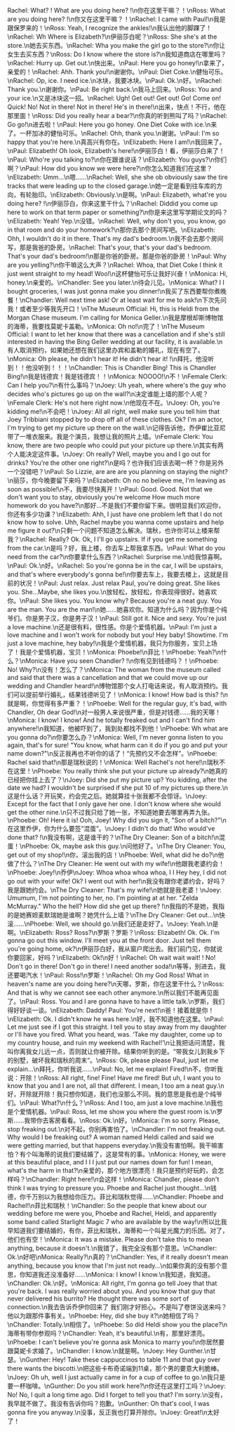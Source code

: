 Rachel: What? ! What are you doing here? !\n你在这里干嘛？！\nRoss: What are you doing here? !\n你又在这里干嘛？！\nRachel: I came with Paul!\n我是跟保罗来的！\nRoss: Yeah, I recognize the ankles!\n我认出他的脚踝了！\nRachel: Wh Where is Elizabeth?\n伊丽莎白呢？\nRoss: She she's at the store.\n她去买东西。\nRachel: Wha you make the girl go to the store?\n你让女生去买东西？\nRoss: Do I know where the store is?\n我知道商店在哪里吗？\nRachel: Hurry up. Get out.\n快出来。\nPaul: Here you go honey!\n拿来了，亲爱的！\nRachel: Ahh. Thank you!\n谢谢你。\nPaul: Diet Coke.\n健怡可乐。\nRachel: Op, ice. I need ice.\n冰块，我要冰块。\nPaul: Ok.\n好。\nRachel: Thank you.\n谢谢你。\nPaul: Be right back.\n我马上回来。\nRoss: You and your ice.\n又是冰块这一招。\nRachel: Ugh! Get out! Get out! Go! Come on! Quick! No! Not in there! Not in there! He's in there!\n出来，快点！不行，他在那里面！\nRoss: Did you really hear a bear?\n你真的听到熊叫了吗？\nRachel: Go go!\n进去啦！\nPaul: Here you go honey. One Diet Coke with ice.\n来了。一杯加冰的健怡可乐。\nRachel: Ohh, thank you.\n谢谢。\nPaul: I'm so happy that you're here.\n真高兴有你在。\nElizabeth: Here I am!\n我回来了。\nPaul: Elizabeth! Oh look, Elizabeth's here!\n伊丽莎白！看，伊丽莎白来了！\nPaul: Who're you talking to?\n你在跟谁说话？\nElizabeth: You guys?\n你们啊？\nPaul: How did you know we were here?\n你怎么知道我们在这里？\nElizabeth: Umm...\n嗯……\nRachel: Well, she she ob obviously saw the tire tracks that were leading up to the closed garage.\n她一定是看到往车库的方向，有轮胎印。\nElizabeth: Obviously.\n是啊。\nPaul: Elizabeth, what're you doing here? !\n伊丽莎白，你来这里干什么？\nRachel: Diddid you come up here to work on that term paper or something?\n你是来这里写学期论文的吗？\nElizabeth: Yeah! Yep.\n没错。\nRachel: Well, why don't you, you know, go in that room and do your homework?\n那你去那个房间写吧。\nElizabeth: Ohh, I wouldn't do it in there. That's my dad's bedroom.\n我不会去那个房间写，那是我爸的卧房。\nRachel: That's your, that's your dad's bedroom. That's your dad's bedroom!\n那是你爸的卧房。那是你爸的卧房！\nPaul: Why are you yelling?\n你干嘛这么大声？\nRachel: Whoa, that Diet Coke I think it just went straight to my head! Woo!\n这杯健怡可乐让我好兴奋！\nMonica: Hi, honey.\n亲爱的。\nChandler: See you later.\n待会儿见。\nMonica: What? I I bought groceries, I was just gonna make you dinner!\n我买了东西要帮你煮晚餐！\nChandler: Well next time ask! Or at least wait for me to ask!\n下次先问我！或者至少等我先开口！\nThe Museum Official: Hi, this is Heldi from the Morgan Chase museum. I'm calling for Monica Geller.\n我是摩根却斯博物馆的海蒂，我要找莫妮卡盖勒。\nMonica: Oh no!\n完了！\nThe Museum Official: I want to let her know that there was a cancellation and if she's still interested in having the Bing Geller wedding at our facility, it is available.\n有人取消预约，如果她还想在我们这里办宾和盖勒的婚礼，现在有空了。\nMonica: Oh please, he didn't hear it! He didn't hear it! !\n拜托，他没听到！！他没听到！！！\nChandler: This is Chandler Bing! This is Chandler Bing!\n我是钱德宾！我是钱德宾！！\nMonica: NOOOO!\n不！\nFemale Clerk: Can I help you?\n有什么事吗？\nJoey: Uh yeah, where where's the guy who decides who's pictures go up on the wall?\n决定谁能上墙的那个人呢？\nFemale Clerk: He's not here right now.\n他现在不在。\nJoey: Oh, you're kidding me!\n不会吧！\nJoey: All all right, well make sure you tell him that Joey Tribbiani stopped by to drop off all of these clothes. Ok? I'm an actor, I'm trying to get my picture up there on the wall.\n记得告诉他，乔伊崔比亚尼带了一堆衣服来。我是个演员，我想让我的照片上墙。\nFemale Clerk: You know, there are two people who could put your picture up there.\n其实有两个人能决定这件事。\nJoey: Oh really? Well, maybe you and I go out for drinks? You're the other one right?\n是吗？也许我们应该去喝一杯？你是另外一个没错吧？\nPaul: So Lizzie, are are are you planning on staying the night?\n丽莎，你今晚要留下来吗？\nElizabeth: Oh no no believe me, I'm leaving as soon as possible!\n不，我要尽快离开！\nPaul: Good. Good. Not that we don't want you to stay, obviously you're welcome How much more homework do you have?\n那好…不是我们不要你留下来。很明显我们欢迎你，你还有多少功课？\nElizabeth: Ahh, I just have one problem left that I do not know how to solve. Uhh, Rachel maybe you wanna come upstairs and help me figure it out?\n只剩一个问题不知道怎么解决。瑞秋，也许你可以上楼来帮我？\nRachel: Really? Ok. Ok, I I'll go upstairs. If if you get me something from the car.\n是吗？好，我上楼，你去车上帮我拿东西。\nPaul: What do you need from the car?\n你要拿什么东西？\nRachel: Surprise me.\n给我惊喜啊。\nPaul: Ok.\n好。\nRachel: So you're gonna be in the car, I will be upstairs, and that's where everybody's gonna be!\n你要去车上，我要去楼上，这就是目前的状况！\nPaul: Just relax. Just relax Paul, you're doing great. She likes you. She...Maybe, she likes you.\n放轻松，放轻松，你表现得很好。她喜欢你。\nPaul: She likes you. You know why? Because you're a neat guy. You are the man. You are the man!\n她……她喜欢你。知道为什么吗？因为你是个纯爷们。你是男子汉，你是男子汉！\nPaul: Still got it. Nice and sexy. You're just a love machine.\n还是很有料，很性感。你是个爱情机器。\nPaul: I'm just a love machine and I won't work for nobody but you! Hey baby! Showtime. I'm just a love machine, hey baby!\n我是个爱情机器，我只为你服务，宝贝上场了！我是个爱情机器，宝贝！\nMonica: Phoebe!\n菲比！\nPhoebe: Yeah?\n什么？\nMonica: Have you seen Chandler? !\n你有见到钱德吗？！\nPhoebe: No! Why?\n没有！怎么了？\nMonica: The woman from the museum called and said that there was a cancellation and that we could move up our wedding and Chandler heard!\n博物馆那个女人打电话来说，有人取消预约。我们可以提前举行婚礼，结果钱德听见了！\nMonica: I know! How bad is this? !\n就是啊，你觉得有多严重？！\nPhoebe: Well for the regular guy, it's bad, with Chandler, Oh dear God!\n对一般男人来说很严重，但是对钱德……我的天哪！\nMonica: I know! I know! And he totally freaked out and I can't find him anywhere!\n我知道，他被吓到了，我到处都找不到他！\nPhoebe: Wh what are you gonna do?\n你要怎么办？\nMonica: Well, I'm never gonna listen to you again, that's for sure! "You know, what harm can it do if you go and put your name down?"\n反正我再也不听你的话了！“先预约又不会怎样”。\nPhoebe: Rachel said that!\n那是瑞秋说的！\nMonica: Well Rachel's not here!\n瑞秋不在这里！\nPhoebe: You really think she put your picture up already?\n她真的已经把你挂上去了？\nJoey: Did she put my picture up? You kidding, after the date we had? I wouldn't be surprised if she put 10 of my pictures up there.\n这是什么话？开玩笑，约会完之后。她就算挂十张我都不会惊讶。\nJoey: Except for the fact that I only gave her one. I don't know where she would get the other nine.\n只不过我只给了她一张，不知道她要去哪里再弄九张。\nPhoebe: Oh! Here it is! Ooh, Joey! Why did you sign it, "Son of a bitch?"\n在这里乔伊，你为什么要签“混蛋”。\nJoey: I didn't do that! Who would've done that? !\n我没有啊，这是谁干的？\nThe Dry Cleaner: Son of a bitch!\n混蛋！\nPhoebe: Ok, maybe ask this guy.\n问他好了。\nThe Dry Cleaner: You, get out of my shop!\n你，滚出我的店！\nPhoebe: Well, what did he do?\n他做了什么？\nThe Dry Cleaner: He went out with my wife!\n他跟我老婆约会！\nPhoebe: Joey!\n乔伊\nJoey: Whoa whoa whoa whoa, I I Hey hey, I did not go out with your wife! Ok? I went out with her!\n我没有跟你老婆约会，好吗？我是跟她约会。\nThe Dry Cleaner: That's my wife!\n她就是我老婆！\nJoey: Umumum, I'm not pointing to her, no. I'm pointing at at her. "Zelda McMurray." Who the hell? How did she get up there? !\n我指的不是她，我指的是她赛妲麦默瑞她是谁啊？她凭什么上墙？\nThe Dry Cleaner: Get out...\n快滚......\nPhoebe: Well, we should go.\n我们还是走好了。\nJoey: Yeah.\n是啊。\nElizabeth: Ross? Ross?\n罗斯？罗斯？\nRoss: Elizabeth! Ok. Ok. I'm gonna go out this window. I'll meet you at the front door. Just tell them you're going home, ok?\n伊丽莎白好，我从窗户爬出去。我们前门见，你就说你要回家，好吗？\nElizabeth: Ok!\n好！\nRachel: Oh wait wait wait! ! No! Don't go in there! Don't go in there! I need another soda!\n等等，别进去，我还要喝汽水！\nPaul: Ross!\n罗斯！\nRachel: Oh my God Ross! What in heaven's name are you doing here?\n天哪，罗斯，你在这里干什么？\nRoss: And that is why we cannot see each other anymore.\n所以我们不能再见面了。\nPaul: Ross. You and I are gonna have to have a little talk.\n罗斯，我们得好好谈一谈。\nElizabeth: Daddy! Paul: You're next!\n爸！接着就是你！\nElizabeth: Ok. I didn't know he was here.\n好，我不知道他在这里。\nPaul: Let me just see if I got this straight. I tell you to stay away from my daughter or I'll have you fired. What you heard, was. ‘Take my daughter, come up to my country house, and ruin my weekend with Rachel!’\n让我把话问清楚，我叫你离我女儿远一点，否则就让你被开除。结果你听到的是。“带我女儿到我乡下的别墅，破坏我和瑞秋的周末”。\nRoss: Ok, please please Paul, just let me explain...\n拜托，你听我说……\nPaul: No, let me explain! Fired!\n不，你听我说：开除！\nRoss: All right, fine! Fine! Have me fired! But uh, I want you to know that you and I are not, all that different. I mean, I too am a neat guy.\n好，开除就开除！我只想你知道，我们也没那么不同。我的意思是我也是个纯爷们。\nPaul: What?\n什么？\nRoss: And I too, am just a love machine.\n我也是个爱情机器。\nPaul: Ross, let me show you where the guest room is.\n罗斯……我带你去客房看看。\nRoss: Ok.\n好。\nMonica: I'm so sorry. Please, stop freaking out.\n对不起，你别再害怕了。\nChandler: I'm not freaking out. Why would I be freaking out? A woman named Heldi called and said we were getting married, but that happens everyday.\n我没有害怕啊。我干嘛害怕？有个叫海蒂的说我们要结婚了，这是常有的事。\nMonica: Honey, we were at this beautiful place, and I I I just put our names down for fun! I mean, what's the harm in that?\n亲爱的，那个地方很漂亮！我只是预约好玩的，会怎样吗？\nChandler: Right here!\n会这样！\nMonica: Chandler, please don't think I was trying to pressure you. Phoebe and Rachel just thought...\n钱德，你千万别以为我想给你压力。菲比和瑞秋觉得……\nChandler: Phoebe and Rachel!\n菲比和瑞秋！\nChandler: So the people that knew about our wedding before me were you, Phoebe and Rachel, Heldi, and apparently some band called Starlight Magic 7 who are available by the way!\n所以比我早知道我们要结婚的，有你，菲比和瑞秋，海蒂和一个叫星光魔力的乐团。对了，他们也有空！\nMonica: It was a mistake. Please don't take this to mean anything, because it doesn't.\n我错了，我完全没有那个意思。\nChandler: Ok.\n好吧\nMonica: Really?\n真的？\nChandler: Yes, if it really doesn't mean anything, because you know that I'm just not ready...\n如果你真的没有那个意思，你知道我还没准备好……\nMonica: I know! I know.\n我知道，我知道。\nChandler: Ok.\n好。\nMonica: All right, I'm gonna go tell Joey that that you're back. I was really worried about you. And you know that guy that never delivered his burrito? He thought there was some sort of connection.\n我去告诉乔伊你回来了 我们刚才好担心。不是叫了卷饼没送来吗？他以为跟那件事有关。\nPhoebe: Hey, did she buy it?\n她相信了吗？\nChandler: Totally.\n相信了。\nPhoebe: So did Heldi show you the place?\n海蒂有带你参观吗？\nChandler: Yeah, it's beautiful.\n有，那里好漂亮。\nPhoebe: I can't believe you're gonna ask Monica to marry you!\n你居然要跟莫妮卡求婚了。\nChandler: I know.\n就是啊。\nJoey: Hey Gunther.\n甘瑟。\nGunther: Hey! Take these cappuccinos to table 11 and that guy over there wants the biscotti.\n把这些卡布奇诺端到11桌，那个男的要意大利脆棒。\nJoey: Oh uh, well I just actually came in for a cup of coffee to go.\n我只是要一杯咖啡。\nGunther: Do you still work here?\n你还在这里打工吗？\nJoey: No! No, I quit a long time ago. Did I forget to tell you that? I'm sorry.\n没有，我早就不做了。我没有告诉你吗？抱歉。\nGunther: Oh that's cool, I was gonna fire you anyway.\n没事，反正我也打算开除你。\nJoey: Great!\n太好了！
        